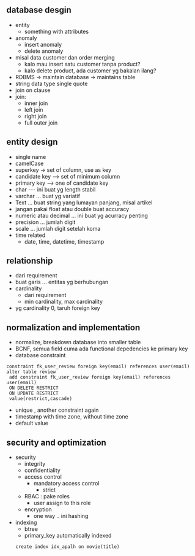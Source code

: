 ## database desgin
- entity
    - something with attributes
- anomaly
    - insert anomaly
    - delete anomaly
- misal data customer dan order merging
    - kalo mau insert satu customer tanpa product?
    - kalo delete product, ada customer yg bakalan ilang?
- RDBMS -> maintain database -> maintains table
- string data type single quote
- join on clause
- join:
    - inner join
    - left join
    - right join
    - full outer join

## entity design
- single name
- camelCase
- superkey -> set of column, use as key
- candidate key --> set of minimum column
- primary key -->  one of candidate key
- char --- ini buat yg length stabil
- varchar ... buat yg variatif
- Text ... buat string yang lumayan panjang, misal artikel
- jangan pakai float atau double buat accuracy
- numeric atau decimal ... ini buat yg acurracy penting
- precision ... jumlah digit
- scale ... jumlah digit setelah koma
- time related
    - date, time, datetime, timestamp

## relationship
- dari requirement
- buat garis ... entitas yg berhubungan
- cardinality
    - dari requirement
    - min cardinality, max cardinality
- yg cardinality 0, taruh foreign key

## normalization and implementation
- normalize, breakdown database into smaller table
- BCNF, semua field cuma ada functional depedencies ke primary key
- database constraint
```
constraint fk_user_review foreign key(email) references user(email)
alter table review
 add constraint fk_user_review foreign key(email) references user(email)
 ON DELETE RESTRICT
 ON UPDATE RESTRICT
 value(restrict,cascade)
```
-  unique , another constraint again
-  timestamp with time zone, without time zone
- default value

## security and optimization
- security
    - integrity
    - confidentiality
    - access control
        - mandatory access control
            - strict
    - RBAC : pake roles
        - user assign to this role
    - encryption
        - one way .. ini hashing
- indexing
    - btree
    - primary_key automatically indexed
    ```
    create index idx_apalh on movie(title)
    ```

        
